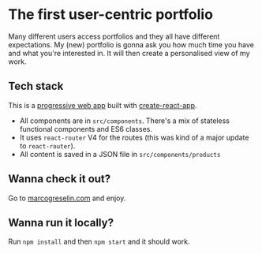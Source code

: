 # The first user-centric portfolio

Many different users access portfolios and they all have different expectations. My (new) portfolio is gonna ask you how much time you have and what you're interested in. It will then create a personalised view of my work.

## Tech stack

This is a [progressive web app](https://developers.google.com/web/progressive-web-apps/) built with [create-react-app](https://github.com/facebookincubator/create-react-app).

- All components are in `src/components`. There's a mix of stateless functional components and ES6 classes.
- It uses `react-router` V4 for the routes (this was kind of a major update to `react-router`).
- All content is saved in a JSON file in `src/components/products`

## Wanna check it out?

Go to [marcogreselin.com](https://marcogreselin.com) and enjoy.

## Wanna run it locally?

Run `npm install` and then `npm start` and it should work.
